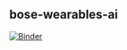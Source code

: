 ## bose-wearables-ai
[![Binder](https://mybinder.org/badge_logo.svg)](https://mybinder.org/v2/gh/bosedevs/bose-wearables-ai/master?filepath=BoseARWearables.ipynb)

